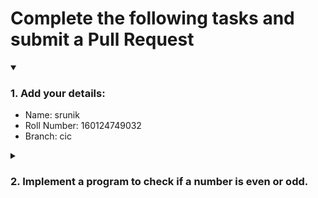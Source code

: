 # Complete the following tasks and submit a Pull Request
<details open>
<summary><h3>1. Add your details: </h3></summary>
<ul>
  <li> Name: srunik </li>
  <li> Roll Number: 160124749032 </li>
  <li> Branch: cic </li>
</ul>
</details>
<details>
<summary><h3> 2. Implement a program to check if a number is even or odd. </h3></summary>
<ul>
  <li> Create a new file in the repository and add your code. </li>
  <li> Use any programming language of your choice. </li>
</ul>
</details>
